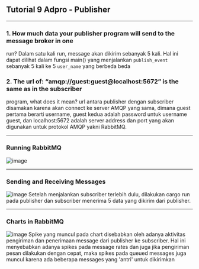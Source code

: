 ## Tutorial 9 Adpro - Publisher
---
### 1. How much data your publisher program will send to the message broker in one
run?
Dalam satu kali run, message akan dikirim sebanyak 5 kali. Hal ini dapat dilihat dalam fungsi main() yang menjalankan `publish_event` sebanyak 5 kali ke 5 `user_name` yang berbeda beda

### 2. The url of: “amqp://guest:guest@localhost:5672” is the same as in the subscriber
program, what does it mean?
url antara publisher dengan subscriber disamakan karena akan connect ke server AMQP yang sama, dimana guest pertama berarti username, guest kedua adalah password untuk username guest, dan localhost:5672
adalah server address dan port yang akan digunakan untuk protokol AMQP yakni RabbitMQ.

---
### Running RabbitMQ
![image](https://github.com/user-attachments/assets/3170f218-c8e9-4c2d-8aeb-607a9b64a157)

---
### Sending and Receiving Messages
![image](https://github.com/user-attachments/assets/41e27046-bc15-4826-8a80-b302c718866e)
Setelah menjalankan subscriber terlebih dulu, dilakukan cargo run pada publisher dan subscriber menerima 5 data yang dikirim dari publisher.

---

### Charts in RabbitMQ
![image](https://github.com/user-attachments/assets/8cf67811-c5f8-4bf6-bdb8-4d1cb0fc5fd4)
Spike yang muncul pada chart disebabkan oleh adanya aktivitas pengiriman dan penerimaan message dari publisher ke subscriber. Hal ini menyebabkan adanya spikes pada message rates dan juga jika pengiriman pesan dilakukan dengan cepat, maka spikes pada queued messages juga muncul karena ada beberapa messages yang 'antri' untuk dikirimkan
